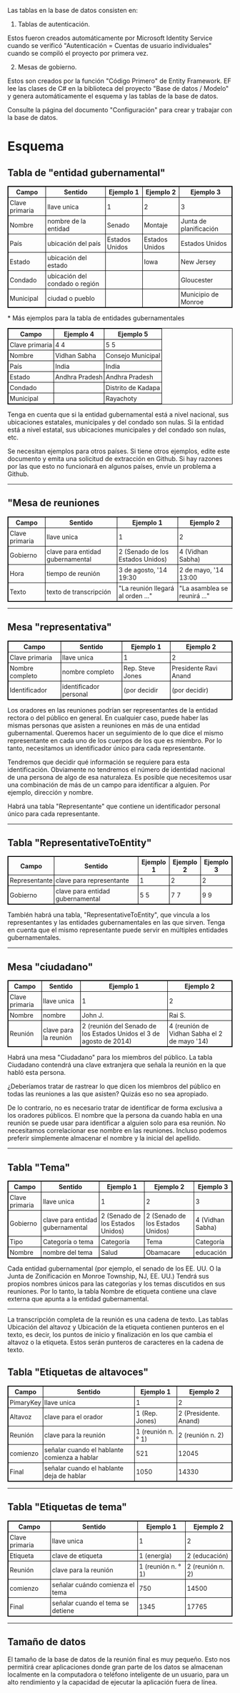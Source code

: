 <style>
  table {
  font-size: 100%;
}

table, th, td {
  border: 1px solid black;
  border-collapse: collapse;
  font-weight: normal;
}
th, td {
  padding: 3px;
}
th {
  text-align: left;
}
th {
  text-align: center;
  font-weight: bold;
}
</style><p> Las tablas en la base de datos consisten en: </p><ol>
<li> Tablas de autenticación. </li></ol><p> Estos fueron creados automáticamente por Microsoft Identity Service cuando se verificó "Autenticación = Cuentas de usuario individuales" cuando se compiló el proyecto por primera vez. </p><ol start="2">
<li> Mesas de gobierno. </li></ol><p> Estos son creados por la función "Código Primero" de Entity Framework. EF lee las clases de C# en la biblioteca del proyecto "Base de datos / Modelo" y genera automáticamente el esquema y las tablas de la base de datos. </p><p> Consulte la página del documento "Configuración" para crear y trabajar con la base de datos. </p><h1> Esquema </h1><h2> Tabla de "entidad gubernamental" </h2>
<table><tr><th> Campo </th><th> Sentido </th><th> Ejemplo 1 </th><th> Ejemplo 2 </th><th> Ejemplo 3 </th></tr>
<tr><td> Clave primaria </td><td> llave unica </td><td> 1 </td><td> 2 </td><td> 3 </td></tr>
<tr><td> Nombre </td><td> nombre de la entidad </td><td> Senado </td><td> Montaje </td><td> Junta de planificación </td></tr>
<tr><td> País </td><td> ubicación del país </td><td> Estados Unidos </td><td> Estados Unidos </td><td> Estados Unidos </td></tr>
<tr><td> Estado </td><td> ubicación del estado </td><td></td><td> Iowa </td><td> New Jersey </td></tr>
<tr><td> Condado </td><td> ubicación del condado o región </td><td></td><td></td><td> Gloucester </td></tr>
<tr><td> Municipal </td><td> ciudad o pueblo </td><td></td><td></td><td> Municipio de Monroe </td></tr>
</table>
<p>
* Más ejemplos para la tabla de entidades gubernamentales </p>
<table><tr><th> Campo </th><th> Ejemplo 4 </th><th> Ejemplo 5 </th></tr>
<tr><td> Clave primaria </td><td> 4 4 </td><td> 5 5 </td></tr>
<tr><td> Nombre </td><td> Vidhan Sabha </td><td> Consejo Municipal </td></tr>
<tr><td> País </td><td> India </td><td> India </td></tr>
<tr><td> Estado </td><td> Andhra Pradesh </td><td> Andhra Pradesh </td></tr>
<tr><td> Condado </td><td></td><td> Distrito de Kadapa </td></tr>
<tr><td> Municipal </td><td></td><td> Rayachoty </td></tr>
</table>
<p> Tenga en cuenta que si la entidad gubernamental está a nivel nacional, sus ubicaciones estatales, municipales y del condado son nulas. Si la entidad está a nivel estatal, sus ubicaciones municipales y del condado son nulas, etc. </p><p> Se necesitan ejemplos para otros países. Si tiene otros ejemplos, edite este documento y emita una solicitud de extracción en Github. Si hay razones por las que esto no funcionará en algunos países, envíe un problema a Github. </p><hr /><h2> "Mesa de reuniones </h2>
<table><tr><th> Campo </th><th> Sentido </th><th> Ejemplo 1 </th><th> Ejemplo 2 </th></tr>
<tr><td> Clave primaria </td><td> llave unica </td><td> 1 </td><td> 2 </td></tr>
<tr><td> Gobierno </td><td> clave para entidad gubernamental </td><td> 2 (Senado de los Estados Unidos) </td><td> 4 (Vidhan Sabha) </td></tr>
<tr><td> Hora </td><td> tiempo de reunión </td><td> 3 de agosto, &#39;14 19:30 </td><td> 2 de mayo, &#39;14 13:00 </td></tr>
<tr><td> Texto </td><td> texto de transcripción </td><td> "La reunión llegará al orden ..." </td><td> "La asamblea se reunirá ..." </td></tr>
</table>
<hr /><h2> Mesa "representativa" </h2>
<table><tr><th> Campo </th><th> Sentido </th><th> Ejemplo 1 </th><th> Ejemplo 2 </th></tr>
<tr><td> Clave primaria </td><td> llave unica </td><td> 1 </td><td> 2 </td></tr>
<tr><td> Nombre completo </td><td> nombre completo </td><td> Rep. Steve Jones </td><td> Presidente Ravi Anand </td></tr>
<tr><td> Identificador </td><td> identificador personal </td><td> (por decidir </td><td> (por decidir) </td></tr>
</table>
<p> Los oradores en las reuniones podrían ser representantes de la entidad rectora o del público en general. En cualquier caso, puede haber las mismas personas que asisten a reuniones en más de una entidad gubernamental. Queremos hacer un seguimiento de lo que dice el mismo representante en cada uno de los cuerpos de los que es miembro. Por lo tanto, necesitamos un identificador único para cada representante. </p><p> Tendremos que decidir qué información se requiere para esta identificación. Obviamente no tendremos el número de identidad nacional de una persona de algo de esa naturaleza. Es posible que necesitemos usar una combinación de más de un campo para identificar a alguien. Por ejemplo, dirección y nombre. </p><p> Habrá una tabla "Representante" que contiene un identificador personal único para cada representante. </p><hr /><h2> Tabla "RepresentativeToEntity" </h2>
<table><tr><th> Campo </th><th> Sentido </th><th> Ejemplo 1 </th><th> Ejemplo 2 </th><th> Ejemplo 3 </th></tr>
<tr><td> Representante </td><td> clave para representante </td><td> 1 </td><td> 2 </td><td> 2 </td></tr>
<tr><td> Gobierno </td><td> clave para entidad gubernamental </td><td> 5 5 </td><td> 7 7 </td><td> 9 9 </td></tr>
</table>
<p> También habrá una tabla, "RepresentativeToEntity", que vincula a los representantes y las entidades gubernamentales en las que sirven. Tenga en cuenta que el mismo representante puede servir en múltiples entidades gubernamentales. </p><hr /><h2> Mesa "ciudadano" </h2>
<table><tr><th> Campo </th><th> Sentido </th><th> Ejemplo 1 </th><th> Ejemplo 2 </th></tr>
<tr><td> Clave primaria </td><td> llave unica </td><td> 1 </td><td> 2 </td></tr>
<tr><td> Nombre </td><td> nombre </td><td> John J. </td><td> Rai S. </td></tr>
<tr><td> Reunión </td><td> clave para la reunión </td><td> 2 (reunión del Senado de los Estados Unidos el 3 de agosto de 2014) </td><td> 4 (reunión de Vidhan Sabha el 2 de mayo &#39;14) </td></tr>
</table>
<p> Habrá una mesa "Ciudadano" para los miembros del público. La tabla Ciudadano contendrá una clave extranjera que señala la reunión en la que habló esta persona. </p><p> ¿Deberíamos tratar de rastrear lo que dicen los miembros del público en todas las reuniones a las que asisten? Quizás eso no sea apropiado. </p><p> De lo contrario, no es necesario tratar de identificar de forma exclusiva a los oradores públicos. El nombre que la persona da cuando habla en una reunión se puede usar para identificar a alguien solo para esa reunión. No necesitamos correlacionar ese nombre en las reuniones. Incluso podemos preferir simplemente almacenar el nombre y la inicial del apellido. </p><hr /><h2> Tabla "Tema" </h2>
<table><tr><th> Campo </th><th> Sentido </th><th> Ejemplo 1 </th><th> Ejemplo 2 </th><th> Ejemplo 3 </th></tr>
<tr><td> Clave primaria </td><td> llave unica </td><td> 1 </td><td> 2 </td><td> 3 </td></tr>
<tr><td> Gobierno </td><td> clave para entidad gubernamental </td><td> 2 (Senado de los Estados Unidos) </td><td> 2 (Senado de los Estados Unidos) </td><td> 4 (Vidhan Sabha) </td></tr>
<tr><td> Tipo </td><td> Categoría o tema </td><td> Categoría </td><td> Tema </td><td> Categoría </td></tr>
<tr><td> Nombre </td><td> nombre del tema </td><td> Salud </td><td> Obamacare </td><td> educación </td></tr>
</table>
<p> Cada entidad gubernamental (por ejemplo, el senado de los EE. UU. O la Junta de Zonificación en Monroe Township, NJ, EE. UU.) Tendrá sus propios nombres únicos para las categorías y los temas discutidos en sus reuniones. Por lo tanto, la tabla Nombre de etiqueta contiene una clave externa que apunta a la entidad gubernamental. </p><hr /><p> La transcripción completa de la reunión es una cadena de texto. Las tablas Ubicación del altavoz y Ubicación de la etiqueta contienen punteros en el texto, es decir, los puntos de inicio y finalización en los que cambia el altavoz o la etiqueta. Estos serán punteros de caracteres en la cadena de texto. </p><h2> Tabla "Etiquetas de altavoces" </h2>
<table><tr><th> Campo </th><th> Sentido </th><th> Ejemplo 1 </th><th> Ejemplo 2 </th></tr>
<tr><td> PimaryKey </td><td> llave unica </td><td> 1 </td><td> 2 </td></tr>
<tr><td> Altavoz </td><td> clave para el orador </td><td> 1 (Rep. Jones) </td><td> 2 (Presidente. Anand) </td></tr>
<tr><td> Reunión </td><td> clave para la reunión </td><td> 1 (reunión n. ° 1) </td><td> 2 (reunión n. 2) </td></tr>
<tr><td> comienzo </td><td> señalar cuando el hablante comienza a hablar </td><td> 521 </td><td> 12045 </td></tr>
<tr><td> Final </td><td> señalar cuando el hablante deja de hablar </td><td> 1050 </td><td> 14330 </td></tr>
</table>
<hr /><h2> Tabla "Etiquetas de tema" </h2>
<table><tr><th> Campo </th><th> Sentido </th><th> Ejemplo 1 </th><th> Ejemplo 2 </th></tr>
<tr><td> Clave primaria </td><td> llave unica </td><td> 1 </td><td> 2 </td></tr>
<tr><td> Etiqueta </td><td> clave de etiqueta </td><td> 1 (energía) </td><td> 2 (educación) </td></tr>
<tr><td> Reunión </td><td> clave para la reunión </td><td> 1 (reunión n. ° 1) </td><td> 2 (reunión n. 2) </td></tr>
<tr><td> comienzo </td><td> señalar cuándo comienza el tema </td><td> 750 </td><td> 14500 </td></tr>
<tr><td> Final </td><td> señalar cuando el tema se detiene </td><td> 1345 </td><td> 17765 </td></tr>
</table>
<hr /><h2> Tamaño de datos </h2><p> El tamaño de la base de datos de la reunión final es muy pequeño. Esto nos permitirá crear aplicaciones donde gran parte de los datos se almacenan localmente en la computadora o teléfono inteligente de un usuario, para un alto rendimiento y la capacidad de ejecutar la aplicación fuera de línea. </p>